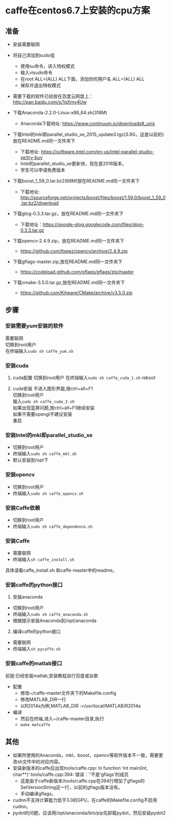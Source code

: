 # caffe在centos6.7上安装的cpu方案

## 准备
- 安装需要联网
- 将自己添加到sudo组
    - 使用su命令，进入特权模式
    - 输入visudo命令
    - 在root    ALL=(ALL)       ALL下面，添加你的用户名    ALL=(ALL)       ALL
    - 保存并退出特权模式

- 需要下载的软件已经放在百度云网盘上：http://pan.baidu.com/s/1qXmy4Uw
- 下载Anaconda-2.2.0-Linux-x86_64.sh(318M)
    - Anaconda下载地址: https://www.continuum.io/downloads#_unix
- 下载Intel的mkl即parallel_studio_xe_2015_update3.tgz(3.9G，这是以前的)放在README.md同一文件夹下
    - 下载地址: https://software.intel.com/en-us/intel-parallel-studio-xe/try-buy
    - Intel的parallet_studio_xe更新快，现在是2016版本。
    - 学生可以申请免费版本
- 下载boost_1_59_0.tar.bz2(68M)放在README.md同一文件夹下
    - 下载地址: http://sourceforge.net/projects/boost/files/boost/1.59.0/boost_1_59_0.tar.bz2/download
- 下载glog-0.3.3.tar.gz，放在README.md同一文件夹下
    - 下载地址：https://google-glog.googlecode.com/files/glog-0.3.3.tar.gz 
- 下载opencv-2.4.9.zip，放在README.md同一文件夹下
    - https://github.com/Itseez/opencv/archive/2.4.9.zip
- 下载gflags-master.zip,放在README.md同一文件夹下
    - https://codeload.github.com/gflags/gflags/zip/master
- 下载cmake-3.5.0.tar.gz,放在README.md同一文件夹下
    - https://github.com/Kitware/CMake/archive/v3.5.0.zip

## 步骤

### 安装需要yum安装的软件
需要联网  
切换到root用户  
在终端输入`sudo sh caffe_yum.sh`

### 安装cuda
1. cuda配置
切换到root用户
在终端输入`sudo sh caffe_cuda_1.sh`
reboot  

2. cuda安装
不进入图形界面,按ctrl+alt+F1  
切换到root用户  
输入`sudo sh caffe_cuda_2.sh`  
如果出现蓝屏问题,按ctrl+alt+F1继续安装  
如果不需要opengl不建议安装  
重启  

### 安装Intel的mkl即parallel_studio_xe
- 切换到root用户
- 终端输入`sudo sh caffe_mkl.sh`
- 默认安装到/opt下

### 安装opencv
- 切换到root用户
- 终端输入`sudo sh caffe_opencv.sh`

### 安装Caffe依赖
- 切换到root用户
- 终端输入`sudo sh caffe_dependence.sh`

### 安装Caffe
- 需要联网
- 终端输入`sh caffe_install.sh`

具体请看caffe_install.sh 和caffe-master中的readme。

### 安装caffe的python接口
1. 安装anaconda
- 切换到root用户
- 终端输入`sudo sh caffe_anaconda.sh`
- 根据提示安装Anaconda到/opt/anaconda

2. 编译caffe的python接口
- 需要联网
- 终端输入`sh pycaffe.sh`

### 安装caffe的matlab接口

前提:已经安装matlab,安装教程自行百度或谷歌

- 配置
    - 修改~/caffe-master文件夹下的Makefile.config
    - 修改MATLAB_DIR一行
    - 以R2014a为例,MATLAB_DIR :=/usr/local/MATLAB/R2014a
- 编译
    - 然后在终端,进入~/caffe-master目录,执行
    - `make matcaffe`

## 其他
- 如果所使用的Anaconda，mkl，boost，opencv等软件版本不一致，需要更改sh文件中的对应内容。
- 安装新版本的caffe后出现tools/caffe.cpp: In function ‘int main(int, char**)':tools/caffe.cpp:394: 错误：‘’不是‘gflags’的成员
    - 这是由于caffe新版本/toots/caffe.cpp在394行增加了gflags的SetVersionString这一行，以前的gflags版本没有。
    - 手动编译gflags。
- cudnn不支持计算能力低于3.0的GPU，在caffe的Makefile.config不启用cudnn。
-  pydot的问题，应该用/opt/anaconda/bin/pip先卸载pydot，然后安装pydot2

